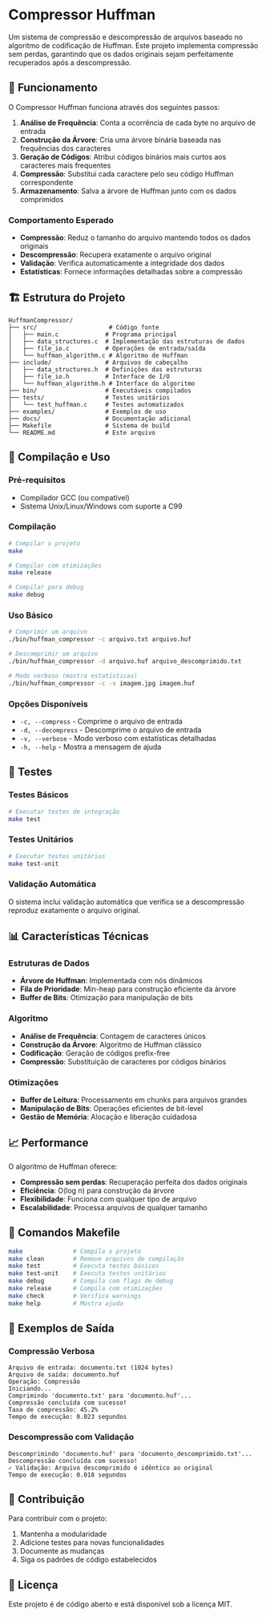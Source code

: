 # Compressor Huffman

Um sistema de compressão e descompressão de arquivos baseado no algoritmo de codificação de Huffman. Este projeto implementa compressão sem perdas, garantindo que os dados originais sejam perfeitamente recuperados após a descompressão.

## 🎯 Funcionamento

O Compressor Huffman funciona através dos seguintes passos:

1. **Análise de Frequência**: Conta a ocorrência de cada byte no arquivo de entrada
2. **Construção da Árvore**: Cria uma árvore binária baseada nas frequências dos caracteres
3. **Geração de Códigos**: Atribui códigos binários mais curtos aos caracteres mais frequentes
4. **Compressão**: Substitui cada caractere pelo seu código Huffman correspondente
5. **Armazenamento**: Salva a árvore de Huffman junto com os dados comprimidos

### Comportamento Esperado

- **Compressão**: Reduz o tamanho do arquivo mantendo todos os dados originais
- **Descompressão**: Recupera exatamente o arquivo original
- **Validação**: Verifica automaticamente a integridade dos dados
- **Estatísticas**: Fornece informações detalhadas sobre a compressão

## 🏗️ Estrutura do Projeto

```
HuffmanCompressor/
├── src/                    # Código fonte
│   ├── main.c             # Programa principal
│   ├── data_structures.c  # Implementação das estruturas de dados
│   ├── file_io.c          # Operações de entrada/saída
│   └── huffman_algorithm.c # Algoritmo de Huffman
├── include/               # Arquivos de cabeçalho
│   ├── data_structures.h  # Definições das estruturas
│   ├── file_io.h          # Interface de I/O
│   └── huffman_algorithm.h # Interface do algoritmo
├── bin/                   # Executáveis compilados
├── tests/                 # Testes unitários
│   └── test_huffman.c     # Testes automatizados
├── examples/              # Exemplos de uso
├── docs/                  # Documentação adicional
├── Makefile               # Sistema de build
└── README.md              # Este arquivo
```

## 🚀 Compilação e Uso

### Pré-requisitos
- Compilador GCC (ou compatível)
- Sistema Unix/Linux/Windows com suporte a C99

### Compilação
```bash
# Compilar o projeto
make

# Compilar com otimizações
make release

# Compilar para debug
make debug
```

### Uso Básico
```bash
# Comprimir um arquivo
./bin/huffman_compressor -c arquivo.txt arquivo.huf

# Descomprimir um arquivo
./bin/huffman_compressor -d arquivo.huf arquivo_descomprimido.txt

# Modo verboso (mostra estatísticas)
./bin/huffman_compressor -c -v imagem.jpg imagem.huf
```

### Opções Disponíveis
- `-c, --compress` - Comprime o arquivo de entrada
- `-d, --decompress` - Descomprime o arquivo de entrada
- `-v, --verbose` - Modo verboso com estatísticas detalhadas
- `-h, --help` - Mostra a mensagem de ajuda

## 🧪 Testes

### Testes Básicos
```bash
# Executar testes de integração
make test
```

### Testes Unitários
```bash
# Executar testes unitários
make test-unit
```

### Validação Automática
O sistema inclui validação automática que verifica se a descompressão reproduz exatamente o arquivo original.

## 📊 Características Técnicas

### Estruturas de Dados
- **Árvore de Huffman**: Implementada com nós dinâmicos
- **Fila de Prioridade**: Min-heap para construção eficiente da árvore
- **Buffer de Bits**: Otimização para manipulação de bits

### Algoritmo
- **Análise de Frequência**: Contagem de caracteres únicos
- **Construção da Árvore**: Algoritmo de Huffman clássico
- **Codificação**: Geração de códigos prefix-free
- **Compressão**: Substituição de caracteres por códigos binários

### Otimizações
- **Buffer de Leitura**: Processamento em chunks para arquivos grandes
- **Manipulação de Bits**: Operações eficientes de bit-level
- **Gestão de Memória**: Alocação e liberação cuidadosa

## 📈 Performance

O algoritmo de Huffman oferece:
- **Compressão sem perdas**: Recuperação perfeita dos dados originais
- **Eficiência**: O(log n) para construção da árvore
- **Flexibilidade**: Funciona com qualquer tipo de arquivo
- **Escalabilidade**: Processa arquivos de qualquer tamanho

## 🔧 Comandos Makefile

```bash
make              # Compila o projeto
make clean        # Remove arquivos de compilação
make test         # Executa testes básicos
make test-unit    # Executa testes unitários
make debug        # Compila com flags de debug
make release      # Compila com otimizações
make check        # Verifica warnings
make help         # Mostra ajuda
```

## 📝 Exemplos de Saída

### Compressão Verbosa
```
Arquivo de entrada: documento.txt (1024 bytes)
Arquivo de saída: documento.huf
Operação: Compressão
Iniciando...
Comprimindo 'documento.txt' para 'documento.huf'...
Compressão concluída com sucesso!
Taxa de compressão: 45.2%
Tempo de execução: 0.023 segundos
```

### Descompressão com Validação
```
Descomprimindo 'documento.huf' para 'documento_descomprimido.txt'...
Descompressão concluída com sucesso!
✓ Validação: Arquivo descomprimido é idêntico ao original
Tempo de execução: 0.018 segundos
```

## 🤝 Contribuição

Para contribuir com o projeto:
1. Mantenha a modularidade
2. Adicione testes para novas funcionalidades
3. Documente as mudanças
4. Siga os padrões de código estabelecidos

## 📄 Licença

Este projeto é de código aberto e está disponível sob a licença MIT.
